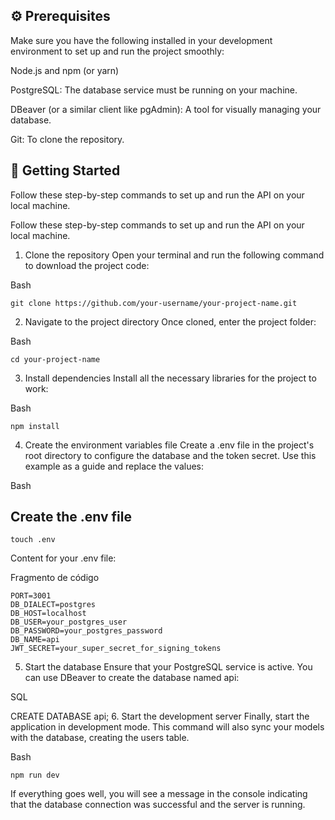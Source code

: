 ## ⚙️ Prerequisites

Make sure you have the following installed in your development environment to set up and run the project smoothly:

Node.js and npm (or yarn)

PostgreSQL: The database service must be running on your machine.

DBeaver (or a similar client like pgAdmin): A tool for visually managing your database.

Git: To clone the repository.

## 🚀 Getting Started

Follow these step-by-step commands to set up and run the API on your local machine.

Follow these step-by-step commands to set up and run the API on your local machine.

1. Clone the repository
   Open your terminal and run the following command to download the project code:

Bash

```
git clone https://github.com/your-username/your-project-name.git

```

2. Navigate to the project directory
   Once cloned, enter the project folder:

Bash

```
cd your-project-name
```

3. Install dependencies
   Install all the necessary libraries for the project to work:

Bash

```
npm install
```

4. Create the environment variables file
   Create a .env file in the project's root directory to configure the database and the token secret. Use this example as a guide and replace the values:

Bash

## Create the .env file

```
touch .env
```

Content for your .env file:

Fragmento de código

```
PORT=3001
DB_DIALECT=postgres
DB_HOST=localhost
DB_USER=your_postgres_user
DB_PASSWORD=your_postgres_password
DB_NAME=api
JWT_SECRET=your_super_secret_for_signing_tokens
```

5. Start the database
   Ensure that your PostgreSQL service is active. You can use DBeaver to create the database named api:

SQL

CREATE DATABASE api; 6. Start the development server
Finally, start the application in development mode. This command will also sync your models with the database, creating the users table.

Bash

```
npm run dev
```

If everything goes well, you will see a message in the console indicating that the database connection was successful and the server is running.
